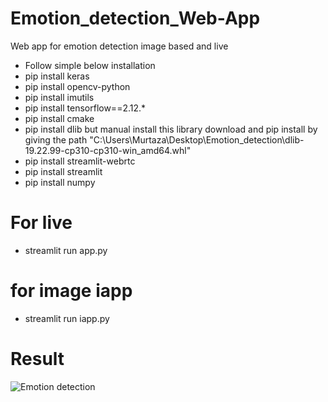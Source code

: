 # Emotion_detection_Web-App
Web app for emotion detection image based and live
- Follow simple below installation
- pip install keras
- pip install opencv-python
- pip install imutils
- pip install tensorflow==2.12.*
- pip install cmake
- pip install dlib but manual install this library download and pip install by giving the path "C:\Users\Murtaza\Desktop\Emotion_detection\dlib-19.22.99-cp310-cp310-win_amd64.whl"
- pip install streamlit-webrtc
- pip install streamlit
- pip install numpy
# For live
- streamlit run app.py
# for image iapp
- streamlit run iapp.py
# Result
![Emotion detection](https://github.com/furiouskhan007/Emotion_detection_Web-App/assets/135207625/f5e566c5-d917-4ab4-aca2-38254b4d3022)
